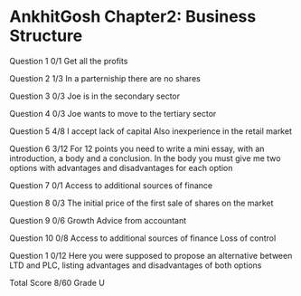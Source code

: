 # AnkhitGosh Chapter2: Business Structure

Question 1  0/1
            Get all the profits

Question 2  1/3
            In a parterniship there are no shares

Question 3  0/3
            Joe is in the secondary sector

Question 4  0/3
            Joe wants to move to the tertiary sector

Question 5  4/8
            I accept lack of capital
            Also inexperience in the retail market

Question 6  3/12
            For 12 points you need to write a mini essay, with
            an introduction, a body and a conclusion.
            In the body you must give me two options with
            advantages and disadvantages for each option

Question 7  0/1
            Access to additional sources of finance

Question 8  0/3
            The initial price of the first sale of shares on the market

Question 9  0/6
            Growth
            Advice from accountant

Question 10 0/8
            Access to additional sources of finance
            Loss of control

Question 1  0/12
            Here you were supposed to propose an alternative between LTD
            and PLC, listing advantages and disadvantages of both options

Total Score 8/60 Grade U 

